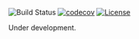![Build Status](https://github.com/Ali-Farhadnia/LeitnerBoxCore/actions/workflows/build.yml/badge.svg)
[![codecov](https://codecov.io/gh/Ali-Farhadnia/LeitnerBoxCore/branch/main/graph/badge.svg?token=B2XC52GZEL)](https://codecov.io/gh/Ali-Farhadnia/LeitnerBoxCore)
[![License](https://img.shields.io/github/license/Ali-Farhadnia/LeitnerBoxCore)](https://raw.githubusercontent.com/Ali-Farhadnia/LeitnerBoxCore/main/LICENCE)


Under development.
